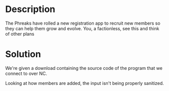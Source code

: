 
# Description

The Phreaks have rolled a new registration app to recruit new members so they can help them grow and evolve. You, a factionless, see this and think of other plans

# Solution

We're given a download containing the source code of the program that we connect to over NC.

Looking at how members are added, the input isn't being properly sanitized. 